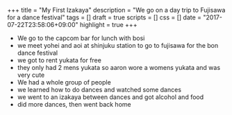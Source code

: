 +++
title = "My First Izakaya"
description = "We go on a day trip to Fujisawa for a dance festival"
tags = []
draft = true
scripts = []
css = []
date = "2017-07-22T23:58:06+09:00"
highlight = true
+++

- We go to the capcom bar for lunch with bosi
- we meet yohei and aoi at shinjuku station to go to fujisawa for the bon dance
  festival
- we got to rent yukata for free
- they only had 2 mens yukata so aaron wore a womens yukata and was very cute
- We had a whole group of people
- we learned how to do dances and watched some dances
- we went to an izakaya between dances and got alcohol and food
- did more dances, then went back home
